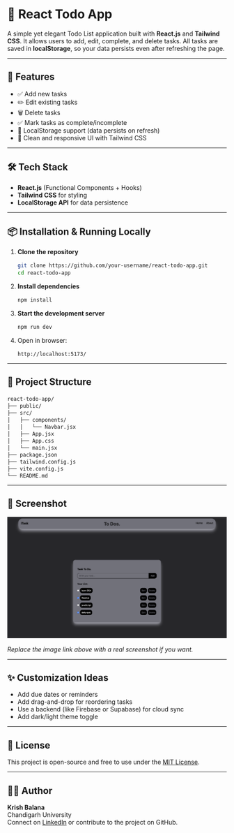 # 📝 React Todo App

A simple yet elegant Todo List application built with **React.js** and **Tailwind CSS**. It allows users to add, edit, complete, and delete tasks. All tasks are saved in **localStorage**, so your data persists even after refreshing the page.

---

## 🚀 Features

- ✅ Add new tasks
- ✏️ Edit existing tasks
- 🗑️ Delete tasks
- ✅ Mark tasks as complete/incomplete
- 💾 LocalStorage support (data persists on refresh)
- 🎨 Clean and responsive UI with Tailwind CSS

---

## 🛠️ Tech Stack

- **React.js** (Functional Components + Hooks)
- **Tailwind CSS** for styling
- **LocalStorage API** for data persistence

---

## 📦 Installation & Running Locally

1. **Clone the repository**
   ```bash
   git clone https://github.com/your-username/react-todo-app.git
   cd react-todo-app
   ```

2. **Install dependencies**
   ```bash
   npm install
   ```

3. **Start the development server**
   ```bash
   npm run dev
   ```

4. Open in browser:
   ```
   http://localhost:5173/
   ```

---

## 🧾 Project Structure

```
react-todo-app/
├── public/
├── src/
│   ├── components/
│   │   └── Navbar.jsx
│   ├── App.jsx
│   ├── App.css
│   └── main.jsx
├── package.json
├── tailwind.config.js
├── vite.config.js
└── README.md
```

---

## 📸 Screenshot

![React Todo App Screenshot](./Screenshot.png)

*Replace the image link above with a real screenshot if you want.*

---

## ✨ Customization Ideas

- Add due dates or reminders
- Add drag-and-drop for reordering tasks
- Use a backend (like Firebase or Supabase) for cloud sync
- Add dark/light theme toggle

---

## 📄 License

This project is open-source and free to use under the [MIT License](LICENSE).

---

## 🙋‍♂️ Author

**Krish Balana**  
Chandigarh University  
Connect on [LinkedIn](https://www.linkedin.com/) or contribute to the project on GitHub.
